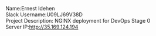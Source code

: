 Name:Ernest Idehen  
Slack Username:U09LJ69V38D  
Project Description: NGINX deployment for DevOps Stage 0  
Server IP:http://35.169.124.194
